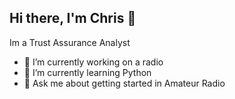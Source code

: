 ## Hi there, I'm Chris 👋
Im a Trust Assurance Analyst 

- 🔭 I’m currently working on a radio
- 🌱 I’m currently learning Python
- 💬 Ask me about getting started in Amateur Radio
